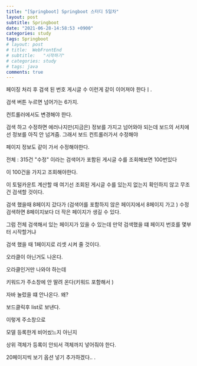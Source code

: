 ```yaml
---
title: "[Springboot] Springboot 스터디 5일차"
layout: post
subtitle: Springboot
date: "2021-06-28-14:58:53 +0900"
categories: study
tags: Springboot
# layout: post
# title:  WebFrontEnd
# subtitle:   "시작하기"
# categories: study
# tags: java
comments: true
---
```


페이징 처리 후
검색 된 번호 게시글 수 이런게 같이 이어져야 한다ㅣ.

검색 버튼 누르면 넘어가는 6가지.

컨트롤러에서도 변경해야 한다.

검색 하고 수정하면 에러나지만(지금은)
정보를 가지고 넘어와야 되는데 보드의 서치에선 정보를 아직 안 넘겨줌. 그래서 보드 컨트롤러가서 수정해야

페이지 정보도 같이 가서 수정해야한다.

전체 : 315건
"수정" 이라는 검색어가 포함된 게시글 수를 조회해보면 100번있다

이 100건을 가지고 조회해야한다.

이 토털카운트 계산할 때
여기선 조회된 게시글 수를 있는지 없는지 확인하지 않고 무조건 검색할 것이다.

검색 했을때 8페이지 갔다가
(검색어를 포함하지 않은 페이지에서 8페이지 가고 )
수정 검색하면 8페이지보다 더 작은 페이지가 생길 수 있다.

그럼 전체 검색해서 있는 페이지가 있을 수 있는데 만약 검색했을 떄 페이지 번호를 몇부터 시작할거냐

검색 했을 때 1페이지로 리셋 시켜 줄 것이다.

오라클이 아닌거도 나온다.

오라클인거만 나와야 하는데

키워드가 주소창에 안 딸려 온다(키워드 포함해서 )

자바 눌렀을 떄 안나온다. 왜?

보드클릭후 list로 보낸다.

이렇게 주소창으로

모델 등록한게 비어씼느지 아닌지

상위 객체가 등록이 안되서 객체까지 넣어줘야 한다.

20페이지씩 보기 옵션 넣기 추가하겠다..
.
